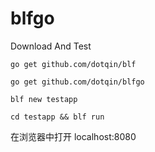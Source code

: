 # blfgo
Download And Test

    go get github.com/dotqin/blf

    go get github.com/dotqin/blfgo

    blf new testapp

    cd testapp && blf run

在浏览器中打开 localhost:8080
